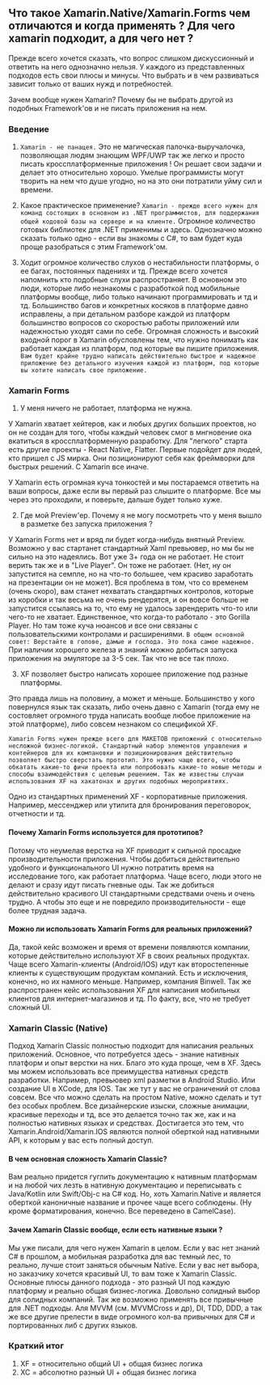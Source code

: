 ## Что такое Xamarin.Native/Xamarin.Forms чем отличаются и когда применять ? Для чего xamarin подходит, а для чего нет ?

Прежде всего хочется сказать, что вопрос слишком дискуссионный и ответить на него однозначно нельзя. У каждого из представленных подходов есть свои плюсы и минусы. Что выбрать и в чем развиваться зависит только от ваших нужд и потребностей.

Зачем вообще нужен Xamarin? Почему бы не выбрать другой из подобных Framework'ов и не писать приложения на нем.

### Введение
1) `Xamarin - не панацея.` Это не магическая палочка-выручалочка, позволяющая людям знающим WPF/UWP так же легко и просто писать кроссплатформенные приложения ! Он решает свои задачи и делает это относительно хорошо. Умелые программисты могут творить на нем что душе угодно, но на это они потратили уйму сил и времени.

2) Какое практическое применение? `Xamarin - прежде всего нужен для команд состоящих в основном из .NET программистов, для поддержания общей кодовой базы на сервере и на клиенте.` Огромное количество готовых библиотек для .NET применимы и здесь. Однозначно можно сказать только одно - если вы знакомы с C#, то вам будет куда проще разобраться с этим Framework'ом.

3) Ходит огромное количество слухов о нестабильности платформы, о ее багах, постоянных падениях и тд. Прежде всего хочется напомнить кто подобные слухи распространяет. В основном это люди, которые либо незнакомы с разработкой под мобильные платформы вообще, либо только начинают программировать и тд и тд. 
Большинство багов и конкретных косяков в платформе давно исправлены, а при детальном разборе каждой из платформ большинство вопросов со скоростью работы приложений или надежностью уходят сами по себе. Огромная сложность и высокий входной порог в Xamarin обусловлены тем, что нужно понимать как работает каждая из платформ, под которые вы пишите приложения. `Вам будет крайне трудно написать действительно быстрое и надежное приложение без детального изучения каждой из платформ, под которые вы хотите написать свое приложение.`

### Xamarin Forms
1) У меня ничего не работает, платформа не нужна.

У Xamarin хватает хейтеров, как и любых других больших проектов, но он не создан для того, чтобы каждый человек смог в мнгновение ока вкатиться в кроссплатформенную разработку. Для "легкого" старта есть другие проекты - React Native, Flatter. Первые подойдет для людей, кто пришел с JS мирка. Они позиционируют себя как фреймворки для быстрых решений. С Xamarin все иначе.

У Xamarin есть огромная куча тонкостей и мы постараемся ответить на ваши вопросы, даже если вы первый раз слышите о платформе. Все мы через это проходили, и поверьте, дальше будет только хуже.

2) Где мой Preview'ер. Почему я не могу посмотреть что у меня вышло в разметке без запуска приложения ?

У Xamarin Forms нет и вряд ли будет когда-нибудь внятный Preview. Возможно у вас стартанет стандартный Xaml превьювер, но мы бы не сильно на это надеялись. Вот уже 3+ года он не работает. Не стоит верить так же и в "Live Player". Он тоже не работает. (Нет, ну он запустится на семпле, но на что-то большее, чем красиво заработать на презентации он не может). Вся проблема в том, что со временем (очень скоро), вам станет нехватать стандартных контролов, которые из коробки и так весьма не очень рендерятся, и он вовсе больше не запустится ссылаясь на то, что ему не удалось зарендерить что-то или чего-то не хватает. Единственное, что когда-то работало - это Gorilla Player. Но там тоже куча нюансов и все они связаны с пользовательскими контролами и расширениями. `В общем основной совет: Верстайте в голове, дамые и господа. Это пока самое надежное.` При наличии хорошего железа и знаний можно добиться запуска приложения на эмуляторе за 3-5 сек. Так что не все так плохо.

3) XF позволяет быстро написать хорошее приложение под разные платформы.

Это правда лишь на половину, а может и меньше. Большинство у кого повернулся язык так сказать, либо очень давно с Xamarin (тогда ему не состовляет огромного труда написать вообще любое приложение на этой платформе), либо совсем незнаком со спецификой XF. 

`Xamarin Forms нужен прежде всего для МАКЕТОВ приложений с относительно несложной бизнес-логикой. Стандартный набор элементов управления и контейнеров для их компановки и позиционирования действительно позволяет быстро сверстать прототип. Это нужно чаще всего, чтобы обкатать какие-то фичи проекта или попробовать какие-то новые методы и способы взаимодействия с целевым решением. Так же известны случаи использования XF на хакатонах и других подобных мероприятиях.` 

Одно из стандартных применений XF - корпоративные приложения. Например, мессенджер или утилита для бронирования переговорок, отчетности и тд. 

#### Почему Xamarin Forms используется для прототипов?

Потому что неумелая верстка на XF приводит к сильной просадке производительности приложения. Чтобы добиться действительно удобного и функционального UI нужно потратить время на исследование того, как работает платформа. Чаще всего, люди этого не делают и сразу идут писать гневные оды. Так же добиться действительно красивого UI стандартными средствами очень и очень трудно. А чтобы это еще и не повредило производительности - еще более трудная задача.

#### Можно ли использовать Xamarin Forms для реальных приложений?

Да, такой кейс возможен и время от времени появляются компании, которые действительно используют XF в своих реальных продуктах. Чаще всего Xamarin-клиенты (Android/IOS) идут как второстепенные клиенты к существующим продуктам компаний. Есть и исключения, конечно, но их намного меньше. Например, компания Binwell. Так же распространен кейс использования XF для написания мобильных клиентов для интернет-магазинов и тд. По факту, все, что не требует сложный UI.

### Xamarin Classic (Native)

Подход Xamarin Classic полностью подходит для написания реальных приложений. Основное, что потребуется здесь - знание нативных платформ и опыт верстки на них. Благо это куда проще, чем в XF. Здесь мы можем использовать все преимущества нативных средств разработки. Например, превьювер xml разметки в Android Studio. Или создание UI в XCode, для IOS. Так же тут у вас не ограничений от слова совсем. Все что можно сделать на простом Native, можно сделать и тут без особых проблем. Все дизайнерские изыски, сложные анимации, красивые переходы и тд, все это делается точно так же, как и на полностью нативных языках и средствах. Достигается это тем, что Xamarin.Android/Xamarin.IOS являются полной оберткой над нативными API, к которым у вас есть полный доступ. 

#### В чем основная сложность Xamarin Classic?

Вам реально придется гуглить документацию к нативным платформам и на любой чих лезть в нативную документацию и переписывать с Java/Kotlin или Swift/Obj-c на C# код. Но, хоть Xamarin.Native и является оберткой каноничные название и прочее чаще всего соблюдены. (Ну кроме форматирования, конечно. Все переведено в CamelCase).

#### Зачем Xamarin Classic вообще, если есть нативные языки ?

Мы уже писали, для чего нужен Xamarin в целом. Если у вас нет знаний C# в прошлом, а мобильная разработка для вас темный лес, то реально, лучше стоит заняться обычным Native. Если у вас нет выбора, но заказчику хочется красивый UI, то вам тоже к Xamarin Classic. Основные плюсы данного подхода - это разный UI под каждую платформу и реально общая бизнес-логика. Довольно солидный выбор для солидных компаний. Так же возможно применять все привычные для .NET подходы. Аля MVVM (см. MVVMCross и др), DI, TDD, DDD, а так же все другие прелести в виде огромного кол-ва привычных для C# и портированных либ с других языков.

### Краткий итог
1) XF = относительно общий UI + общая бизнес логика
2) XC = абсолютно разный UI + общая бизнес логика